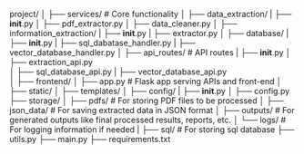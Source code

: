 project/
│
├── services/               # Core functionality
│   ├── data_extraction/
|       ├── __init__.py
│       ├── pdf_extractor.py
│       ├── data_cleaner.py
│   ├── information_extraction/
|       ├── __init__.py
|       ├── extractor.py
│   ├── database/
|       ├── __init__.py
|       ├── sql_dabatase_handler.py
|       ├── vector_database_handler.py
│
├── api_routes/                    # API routes
|   ├── __init__.py
│   ├── extraction_api.py   
│   ├── sql_database_api.py
|   ├── vector_database_api.py    
│
├── frontend/
│   ├── app.py              # Flask app serving APIs and front-end
│   ├── static/
│   ├── templates/
│
├── config/
|   ├── __init__.py
│   ├── config.py
├── storage/
│   ├── pdfs/          # For storing PDF files to be processed
│   ├── json_data/     # For saving extracted data in JSON format
│   ├── outputs/       # For generated outputs like final processed results, reports, etc.
│   └── logs/          # For logging information if needed
|   ├── sql/           # For storing sql database
├── utils.py
├── main.py
├── requirements.txt

